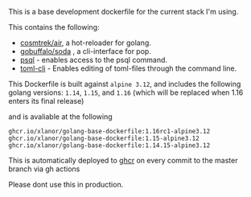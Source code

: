 This is a base development dockerfile for the current stack I'm using.

This contains the following:

- [cosmtrek/air](https://github.com/cosmtrek/air), a hot-reloader for golang.
- [gobuffalo/soda](https://github.com/gobuffalo/soda) , a cli-interface for pop.
- [psql](https://pkgs.alpinelinux.org/package/v3.3/main/x86/postgresql-client) - enables access to the psql command.
- [toml-cli](https://github.com/gnprice/toml-cli) - Enables editing of toml-files through the command line.

This Dockerfile is built against `alpine 3.12`, and includes the following golang versions: `1.14`, `1.15`, and `1.16` (which will be replaced when 1.16 enters its final release)

and is avaliable at the following
```
ghcr.io/xlanor/golang-base-dockerfile:1.16rc1-alpine3.12
ghcr.io/xlanor/golang-base-dockerfile:1.15-alpine3.12
ghcr.io/xlanor/golang-base-dockerfile:1.14.15-alpine3.12
```

This is automatically deployed to [ghcr](https://github.com/users/xlanor/packages/container/package/golang-base-dockerfile) on every commit to the master branch via gh actions

Please dont use this in production.
